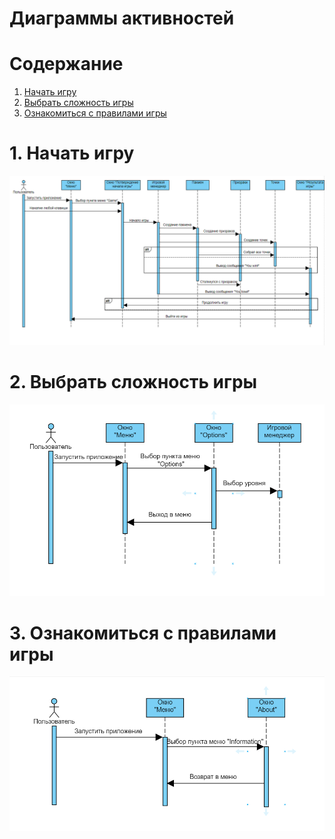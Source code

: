 # Диаграммы активностей

# Содержание
1. [Начать игру](#1)  
2. [Выбрать сложность игры](#2)  
3. [Ознакомиться с правилами игры](#3)

<a name="1"/>

# 1. Начать игру 
![Диаграмма последовательностей 1](https://github.com/BoryaD/PacMan/blob/master/Images/Diagrams/Sequence1.png)

<a name="2"/>

# 2. Выбрать сложность игры
![Диаграмма последовательностей 2](https://github.com/BoryaD/PacMan/blob/master/Images/Diagrams/Sequence2.png)

<a name="3"/>

# 3. Ознакомиться с правилами игры
![Диаграмма последовательностей 3](https://github.com/BoryaD/PacMan/blob/master/Images/Diagrams/Sequence3.png)
